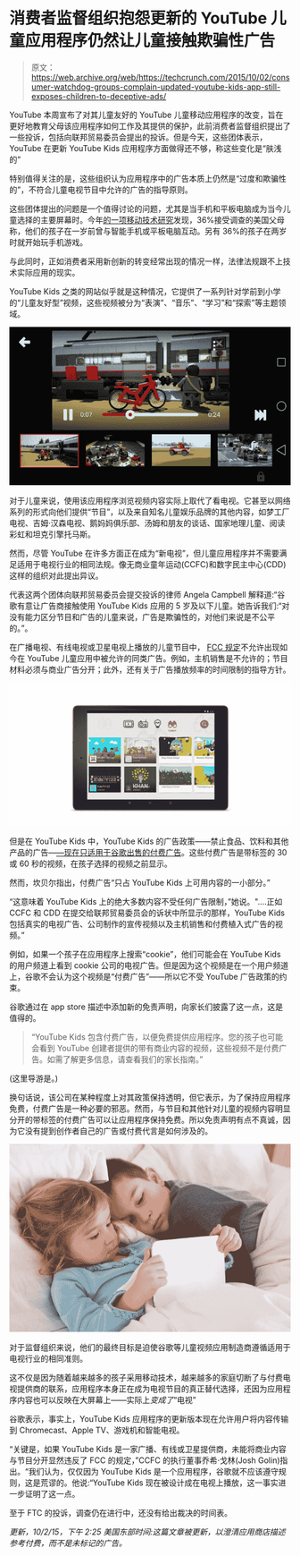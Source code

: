 # 消费者监督组织抱怨更新的 YouTube 儿童应用程序仍然让儿童接触欺骗性广告

> 原文：<https://web.archive.org/web/https://techcrunch.com/2015/10/02/consumer-watchdog-groups-complain-updated-youtube-kids-app-still-exposes-children-to-deceptive-ads/>

YouTube 本周宣布了对其儿童友好的 YouTube 儿童移动应用程序的改变，旨在更好地教育父母该应用程序如何工作及其提供的保护，此前消费者监督组织提出了一些投诉，包括向联邦贸易委员会提出的投诉。但是今天，这些团体表示，YouTube 在更新 YouTube Kids 应用程序方面做得还不够，称这些变化是“肤浅的”

特别值得关注的是，这些组织认为应用程序中的广告本质上仍然是“过度和欺骗性的”，不符合儿童电视节目中允许的广告的指导原则。

这些团体提出的问题是一个值得讨论的问题，尤其是当手机和平板电脑成为当今儿童选择的主要屏幕时。今年[的一项移动技术研究](https://web.archive.org/web/20230308071945/http://www.latimes.com/science/sciencenow/la-sci-sn-babies-screen-time-iphone-ipad-20150424-story.html)发现，36%接受调查的美国父母称，他们的孩子在一岁前曾与智能手机或平板电脑互动。另有 36%的孩子在两岁时就开始玩手机游戏。

与此同时，正如消费者采用新创新的转变经常出现的情况一样，法律法规跟不上技术实际应用的现实。

YouTube Kids 之类的网站似乎就是这种情况，它提供了一系列针对学前到小学的“儿童友好型”视频，这些视频被分为“表演”、“音乐”、“学习”和“探索”等主题领域。

![youtube-kids](img/d89fad59a96e496af047adc8ff53e1da.png)

对于儿童来说，使用该应用程序浏览视频内容实际上取代了看电视。它甚至以网络系列的形式向他们提供“节目”，以及来自知名儿童娱乐品牌的其他内容，如梦工厂电视、吉姆·汉森电视、鹅妈妈俱乐部、汤姆和朋友的谈话、国家地理儿童、阅读彩虹和坦克引擎托马斯。

然而，尽管 YouTube 在许多方面正在成为“新电视”，但儿童应用程序并不需要满足适用于电视行业的相同法规。像无商业童年运动(CCFC)和数字民主中心(CDD)这样的组织对此提出异议。

代表这两个团体向联邦贸易委员会提交投诉的律师 Angela Campbell 解释道:“谷歌有意让广告商接触使用 YouTube Kids 应用的 5 岁及以下儿童。她告诉我们:“对没有能力区分节目和广告的儿童来说，广告是欺骗性的，对他们来说是不公平的。”。

在广播电视、有线电视或卫星电视上播放的儿童节目中， [FCC 规定](https://web.archive.org/web/20230308071945/https://www.fcc.gov/guides/childrens-educational-television)不允许出现如今在 YouTube 儿童应用中被允许的同类广告。例如，主机销售是不允许的；节目材料必须与商业广告分开；此外，还有关于广告播放频率的时间限制的指导方针。

![Official_YouTube_Blog__Introducing_the_newest_member_of_our_family__the_YouTube_Kids_app--available_on_Google_Play_and_the_App_Store](img/24883098a2488bf40b44bf7e94b743b2.png)

但是在 YouTube Kids 中，YouTube Kids 的广告政策——禁止食品、饮料和其他产品的广告—[—现在只适用于谷歌出售的付费广告](https://web.archive.org/web/20230308071945/https://techcrunch.com/2015/10/01/youtube-addresses-complaints-about-inappropriate-content-in-updated-youtube-kids-app/)。这些付费广告是带标签的 30 或 60 秒的视频，在孩子选择的视频之前显示。

然而，坎贝尔指出，付费广告“只占 YouTube Kids 上可用内容的一小部分。”

“这意味着 YouTube Kids 上的绝大多数内容不受任何广告限制，”她说。"….正如 CCFC 和 CDD 在提交给联邦贸易委员会的诉状中所显示的那样，YouTube Kids 包括真实的电视广告、公司制作的宣传视频以及主机销售和付费植入式广告的视频。”

例如，如果一个孩子在应用程序上搜索“cookie”，他们可能会在 YouTube Kids 的用户频道上看到 cookie 公司的电视广告。但是因为这个视频是在一个用户频道上，谷歌不会认为这个视频是“付费广告”——所以它不受 YouTube 广告政策的约束。

谷歌通过在 app store 描述中添加新的免责声明，向家长们披露了这一点，这是值得的。

> “YouTube Kids 包含付费广告，以便免费提供应用程序。您的孩子也可能会看到 YouTube 创建者提供的带有商业内容的视频，这些视频不是付费广告。如需了解更多信息，请查看我们的家长指南。”

(这里导游是。)

换句话说，该公司在某种程度上对其政策保持透明，但它表示，为了保持应用程序免费，付费广告是一种必要的邪恶。然而，与节目和其他针对儿童的视频内容明显分开的带标签的付费广告可以让应用程序保持免费。所以免责声明有点不真诚，因为它没有提到创作者自己的广告或付费代言是如何涉及的。

![kidstablet](img/c5da7659a5436dbd6489f17f96915fae.png)

对于监督组织来说，他们的最终目标是迫使谷歌等儿童视频应用制造商遵循适用于电视行业的相同准则。

这不仅是因为随着越来越多的孩子采用移动技术，越来越多的家庭切断了与付费电视提供商的联系，应用程序本身正在成为电视节目的真正替代选择，还因为应用程序内容也可以反映在大屏幕上——实际上*变成了*“电视”

谷歌表示，事实上，YouTube Kids 应用程序的更新版本现在允许用户将内容传输到 Chromecast、Apple TV、游戏机和智能电视。

“关键是，如果 YouTube Kids 是一家广播、有线或卫星提供商，未能将商业内容与节目分开显然违反了 FCC 的规定，”CCFC 的执行董事乔希·戈林(Josh Golin)指出。“我们认为，仅仅因为 YouTube Kids 是一个应用程序，谷歌就不应该遵守规则，这是荒谬的。他说:“YouTube Kids 现在被设计成在电视上播放，这一事实进一步证明了这一点。

至于 FTC 的投诉，调查仍在进行中，还没有给出裁决的时间表。

*更新，10/2/15，下午 2:25 美国东部时间:这篇文章被更新，以澄清应用商店描述参考付费，而不是未标记的广告。*